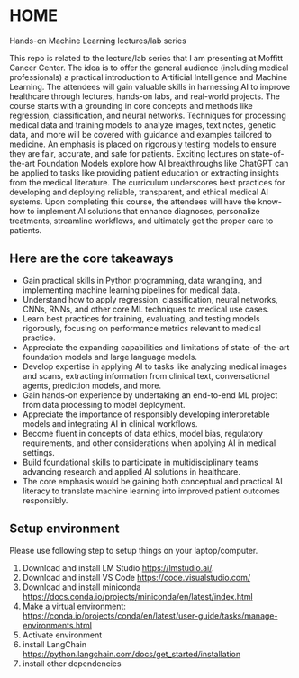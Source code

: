 # HOME
Hands-on Machine Learning lectures/lab series

This repo is related to the lecture/lab series that I am presenting at Moffitt Cancer Center. The idea is to offer the general audience (including medical professionals) a practical introduction to Artificial Intelligence and Machine Learning. The attendees will gain valuable skills in harnessing AI to improve healthcare through lectures, hands-on labs, and real-world projects. The course starts with a grounding in core concepts and methods like regression, classification, and neural networks. Techniques for processing medical data and training models to analyze images, text notes, genetic data, and more will be covered with guidance and examples tailored to medicine. An emphasis is placed on rigorously testing models to ensure they are fair, accurate, and safe for patients. Exciting lectures on state-of-the-art Foundation Models explore how AI breakthroughs like ChatGPT can be applied to tasks like providing patient education or extracting insights from the medical literature. The curriculum underscores best practices for developing and deploying reliable, transparent, and ethical medical AI systems. Upon completing this course, the attendees will have the know-how to implement AI solutions that enhance diagnoses, personalize treatments, streamline workflows, and ultimately get the proper care to patients.

## Here are the core takeaways

* Gain practical skills in Python programming, data wrangling, and implementing machine learning pipelines for medical data.
* Understand how to apply regression, classification, neural networks, CNNs, RNNs, and other core ML techniques to medical use cases.
* Learn best practices for training, evaluating, and testing models rigorously, focusing on performance metrics relevant to medical practice.
* Appreciate the expanding capabilities and limitations of state-of-the-art foundation models and large language models.
* Develop expertise in applying AI to tasks like analyzing medical images and scans, extracting information from clinical text, conversational agents, prediction models, and more.
* Gain hands-on experience by undertaking an end-to-end ML project from data processing to model deployment.
* Appreciate the importance of responsibly developing interpretable models and integrating AI in clinical workflows.
* Become fluent in concepts of data ethics, model bias, regulatory requirements, and other considerations when applying AI in medical settings.
* Build foundational skills to participate in multidisciplinary teams advancing research and applied AI solutions in healthcare.
* The core emphasis would be gaining both conceptual and practical AI literacy to translate machine learning into improved patient outcomes responsibly.


## Setup environment
Please use following step to setup things on your laptop/computer.

1.  Download and install LM Studio https://lmstudio.ai/.
2.  Download and install VS Code https://code.visualstudio.com/
3.  Download and install miniconda https://docs.conda.io/projects/miniconda/en/latest/index.html
4.  Make a virtual environment: https://conda.io/projects/conda/en/latest/user-guide/tasks/manage-environments.html
5.  Activate environment
6.  install LangChain https://python.langchain.com/docs/get_started/installation
7.  install other dependencies
